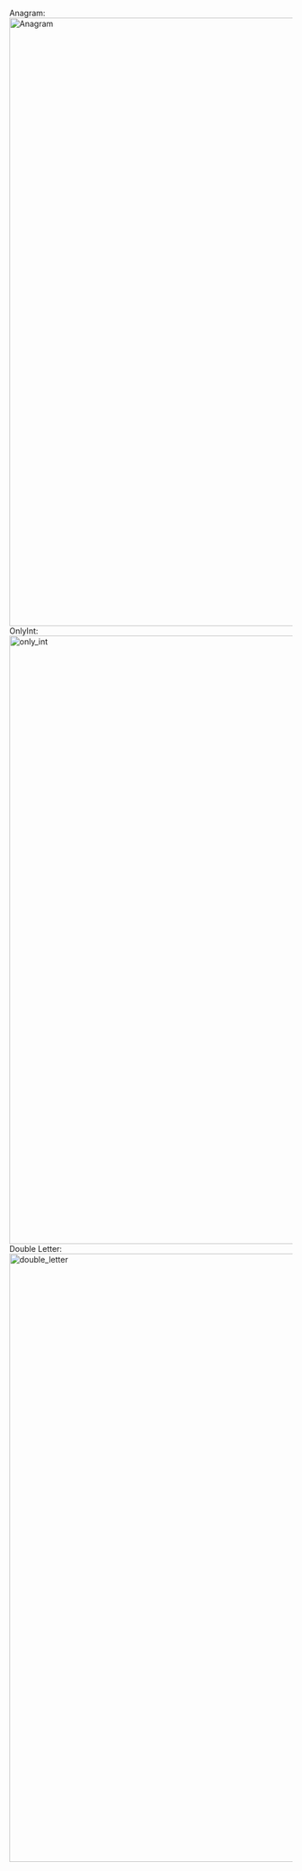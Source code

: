 Anagram:
<img width="1920" height="1080" alt="Anagram" src="https://github.com/user-attachments/assets/adbbf1f5-de3f-4ea7-8e78-35fc0e32eca7" />
OnlyInt:
<img width="1920" height="1080" alt="only_int" src="https://github.com/user-attachments/assets/52079e6f-831f-41f2-88d7-c51c3fbd85bc" />
Double Letter:
<img width="1920" height="1080" alt="double_letter" src="https://github.com/user-attachments/assets/ad1abdac-5663-47f5-95a8-90cff5d7cbee" />
